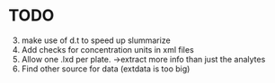 # TODO

3. make use of d.t to speed up slummarize
4. Add checks for concentration units in xml files
5. Allow one .lxd per plate. ->extract more info than just the analytes
6. Find other source for data (extdata is too big)
